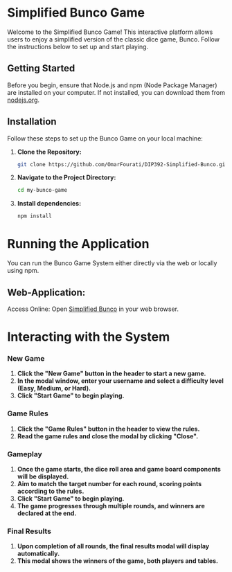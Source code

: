 # Simplified Bunco Game

Welcome to the Simplified Bunco Game! This interactive platform allows users to enjoy a simplified version of the classic dice game, Bunco. Follow the instructions below to set up and start playing.

## Getting Started

Before you begin, ensure that Node.js and npm (Node Package Manager) are installed on your computer. If not installed, you can download them from [nodejs.org](https://nodejs.org).

## Installation

Follow these steps to set up the Bunco Game on your local machine:

1. **Clone the Repository:**

   ```bash
   git clone https://github.com/OmarFourati/DIP392-Simplified-Bunco.git

   ```

2. **Navigate to the Project Directory:**

   ```bash
   cd my-bunco-game

   ```

3. **Install dependencies:**
   ```bash
   npm install
   ```

# Running the Application

You can run the Bunco Game System either directly via the web or locally using npm.

## Web-Application:

Access Online:
Open [Simplified Bunco](www.simplified-bunco.netlifly.app) in your web browser.

# Interacting with the System

### New Game

1. **Click the "New Game" button in the header to start a new game.**
2. **In the modal window, enter your username and select a difficulty level (Easy, Medium, or Hard).**
3. **Click "Start Game" to begin playing.**

### Game Rules

1. **Click the "Game Rules" button in the header to view the rules.**
2. **Read the game rules and close the modal by clicking "Close".**

### Gameplay

1. **Once the game starts, the dice roll area and game board components will be displayed.**
2. **Aim to match the target number for each round, scoring points according to the rules.**
3. **Click "Start Game" to begin playing.**
4. **The game progresses through multiple rounds, and winners are declared at the end.**

### Final Results

1. **Upon completion of all rounds, the final results modal will display automatically.**
2. **This modal shows the winners of the game, both players and tables.**
